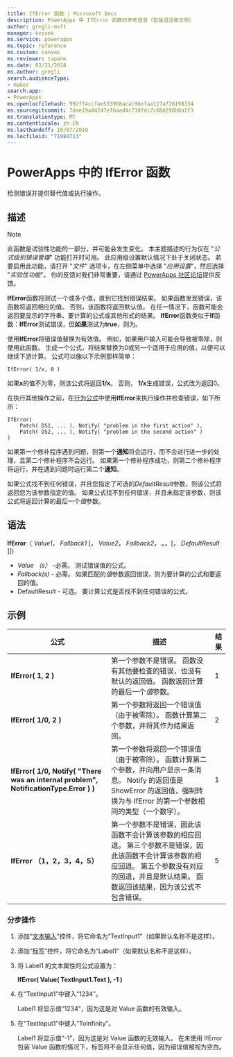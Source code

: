 ```yaml
---
title: IfError 函数 | Microsoft Docs
description: PowerApps 中 IfError 函数的参考信息（包括语法和示例）
author: gregli-msft
manager: kvivek
ms.service: powerapps
ms.topic: reference
ms.custom: canvas
ms.reviewer: tapanm
ms.date: 03/21/2018
ms.author: gregli
search.audienceType:
- maker
search.app:
- PowerApps
ms.openlocfilehash: 992ff4ccfae533908acac96efaa117a726198334
ms.sourcegitcommit: 7dae19a44247ef6aad4c718fdc7c68d298b0a1f3
ms.translationtype: MT
ms.contentlocale: zh-CN
ms.lasthandoff: 10/07/2019
ms.locfileid: "71984713"
---
```

# <a name="iferror-function-in-powerapps"></a>PowerApps 中的 IfError 函数

检测错误并提供替代值或执行操作。

## <a name="description"></a>描述

> [!NOTE]
> 此函数是试验性功能的一部分，并可能会发生变化。 本主题描述的行为仅在 "*公式级别错误管理*" 功能打开时可用。 此应用级设置默认情况下处于关闭状态。 若要启用此功能，请打开 "*文件*" 选项卡，在左侧菜单中选择 "*应用设置*"，然后选择 "*实验性功能*"。 你的反馈对我们非常重要，请通过 [PowerApps 社区论坛](https://powerusers.microsoft.com/t5/Expressions-and-Formulas/bd-p/How-To)提供反馈。

**IfError**函数将测试一个或多个值，直到它找到错误结果。 如果函数发现错误，该函数将返回相应的值。 否则，该函数将返回默认值。 在任一情况下，函数可能会返回要显示的字符串、要计算的公式或其他形式的结果。 **IfError**函数类似于**If**函数：**IfError**测试错误，但**如果**测试为**true**，则为。

使用**IfError**将错误值替换为有效值。 例如，如果用户输入可能会导致被零除，则使用此函数。 生成一个公式，将结果替换为0或另一个适用于应用的值，以便可以继续下游计算。 公式可以像以下示例那样简单：

```powerapps-dot
IfError( 1/x, 0 )
```

如果**x**的值不为零，则该公式将返回**1/x**。 否则， **1/x**生成错误，公式改为返回0。

在执行其他操作之前，在[行为公式](../working-with-formulas-in-depth.md)中使用**IfError**来执行操作并检查错误，如下所示：

```powerapps-dot
IfError(
    Patch( DS1, ... ), Notify( "problem in the first action" ),
    Patch( DS2, ... ), Notify( "problem in the second action" )
)
```

如果第一个修补程序遇到问题，则第一个**通知**将会运行，而不会进行进一步的处理，且第二个修补程序不会运行。 如果第一个修补程序成功，则第二个修补程序将运行，并在遇到问题时运行第二个**通知**。

如果公式找不到任何错误，并且您指定了可选的*DefaultResult*参数，则该公式将返回您为该参数指定的值。 如果公式找不到任何错误，并且未指定该参数，则该公式将返回计算的最后一个*值*参数。

## <a name="syntax"></a>语法

**IfError**（ *Value1*， *Fallback1* [， *Value2*， *Fallback2*，.。。[， *DefaultResult* ]])

* *Value （s）* -必需。 测试错误值的公式。
* *Fallback(s)* - 必需。 如果匹配的*值*参数返回错误，则为要计算的公式和要返回的值。
* DefaultResult - 可选。  要计算公式是否找不到任何错误的公式。

## <a name="examples"></a>示例

| 公式 | 描述 | 结果 |
| --- | --- | --- |
| **IfError( 1, 2 )** |第一个参数不是错误。 函数没有其他要检查的错误，也没有默认的返回值。 函数返回计算的最后一个*值*参数。   | 1 |
| **IfError( 1/0, 2 )** | 第一个参数将返回一个错误值（由于被零除）。 函数计算第二个参数，并将其作为结果返回。 | 2 |
| **IfError( 1/0, Notify( "There was an internal problem", NotificationType.Error ) )** | 第一个参数将返回一个错误值（由于被零除）。 函数计算第二个参数，并向用户显示一条消息。 Notify 的返回值是 ShowError 的返回值，强制转换为与 IfError 的第一个参数相同的类型（一个数字）。 | 1 |
| **IfError （1，2，3，4，5）** | 第一个参数不是错误，因此该函数不会计算该参数的相应回退。 第三个参数不是错误，因此该函数不会计算该参数的相应回退。 第五个参数没有对应的回退，并且是默认结果。 函数返回该结果，因为该公式不包含错误。 | 5 |

### <a name="step-by-step"></a>分步操作

1. 添加“[文本输入](../controls/control-text-input.md)”控件，将它命名为“TextInput1”（如果默认名称不是这样）。

2. 添加“[标签](../controls/control-text-box.md)”控件，将它命名为“Label1”（如果默认名称不是这样）。

3. 将 Label1 的文本属性的公式设置为：

    **IfError( Value( TextInput1.Text ), -1 )**

4. 在“TextInput1”中键入“1234”。  

    Label1 将显示值“1234”，因为这是对 Value 函数的有效输入。

5. 在“TextInput1”中键入“ToInfinity”。

    Label1 将显示值“-1”，因为这是对 Value 函数的无效输入。  在未使用 IfError 包装 Value 函数的情况下，标签将不会显示任何值，因为错误值被视为空白。 

